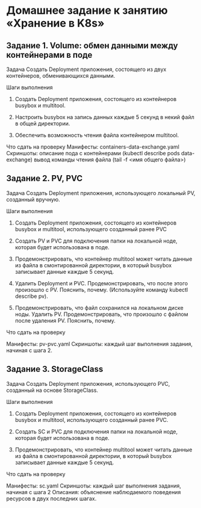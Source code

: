 # Домашнее задание к занятию «Хранение в K8s»

## Задание 1. Volume: обмен данными между контейнерами в поде
Задача
Создать Deployment приложения, состоящего из двух контейнеров, обменивающихся данными.

Шаги выполнения

1. Создать Deployment приложения, состоящего из контейнеров busybox и multitool.


2. Настроить busybox на запись данных каждые 5 секунд в некий файл в общей директории.


3. Обеспечить возможность чтения файла контейнером multitool.

Что сдать на проверку
Манифесты:
containers-data-exchange.yaml
Скриншоты:
описание пода с контейнерами (kubectl describe pods data-exchange)
вывод команды чтения файла (tail -f <имя общего файла>)


## Задание 2. PV, PVC

Задача
Создать Deployment приложения, использующего локальный PV, созданный вручную.

Шаги выполнения

1. Создать Deployment приложения, состоящего из контейнеров busybox и multitool, использующего созданный ранее PVC


2. Создать PV и PVC для подключения папки на локальной ноде, которая будет использована в поде.


3. Продемонстрировать, что контейнер multitool может читать данные из файла в смонтированной директории, в который busybox записывает данные каждые 5 секунд.



4. Удалить Deployment и PVC. Продемонстрировать, что после этого произошло с PV. Пояснить, почему. (Используйте команду kubectl describe pv).



5. Продемонстрировать, что файл сохранился на локальном диске ноды. Удалить PV. Продемонстрировать, что произошло с файлом после удаления PV. Пояснить, почему.


Что сдать на проверку

Манифесты:
pv-pvc.yaml
Скриншоты:
каждый шаг выполнения задания, начиная с шага 2.


## Задание 3. StorageClass
Задача
Создать Deployment приложения, использующего PVC, созданный на основе StorageClass.

Шаги выполнения

1. Создать Deployment приложения, состоящего из контейнеров busybox и multitool, использующего созданный ранее PVC.



2. Создать SC и PVC для подключения папки на локальной ноде, которая будет использована в поде.



3. Продемонстрировать, что контейнер multitool может читать данные из файла в смонтированной директории, в который busybox записывает данные каждые 5 секунд.


Что сдать на проверку

Манифесты:
sc.yaml
Скриншоты:
каждый шаг выполнения задания, начиная с шага 2
Описания:
объяснение наблюдаемого поведения ресурсов в двух последних шагах.
